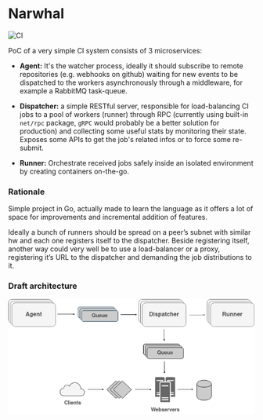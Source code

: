 Narwhal
=======

![CI](https://github.com/codepr/narwhal/workflows/CI/badge.svg)

PoC of a very simple CI system consists of 3 microservices:

- **Agent:** It's the watcher process, ideally it should subscribe to remote
  repositories (e.g. webhooks on github) waiting for new events to be
  dispatched to the workers asynchronously through a middleware, for example a
  RabbitMQ task-queue.

- **Dispatcher:** a simple RESTful server, responsible for load-balancing CI
  jobs to a pool of workers (runner) through RPC (currently using built-in
  `net/rpc` package, `gRPC` would probably be a better solution for production)
  and collecting some useful stats by monitoring their state. Exposes some APIs
  to get the job's related infos or to force some re-submit.

- **Runner:** Orchestrate received jobs safely inside an isolated environment
  by creating containers on-the-go.

### Rationale

Simple project in Go, actually made to learn the language as it offers a lot of
space for improvements and incremental addition of features.

Ideally a bunch of runners should be spread on a peer’s subnet with similar hw
and each one registers itself to the dispatcher. Beside registering itself,
another way could very well be to use a load-balancer or a proxy, registering
it’s URL to the dispatcher and demanding the job distributions to it.

### Draft architecture

<center><img src="draft-architecture.png" width=550px alt="Draft architecture"></center>
